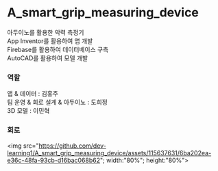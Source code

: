 # A_smart_grip_measuring_device
아두이노를 활용한 악력 측정기<br/>
App Inventor를 활용하여 앱 개발<br/>
Firebase를 활용하여 데이터베이스 구측<br/>
AutoCAD를 활용하여 모델 개발<br/>

### 역할
앱 & 데이터 : 김홍주<br/>
팀 운영 & 회로 설계 & 아두이노 : 도희정<br/>
3D 모델 : 이민혁<br/>

### 회로
<img src="https://github.com/dev-learning1/A_smart_grip_measuring_device/assets/115637631/6ba202ea-e36c-48fa-93cb-d16bac068b62"; width:"80%"; height:"80%">

